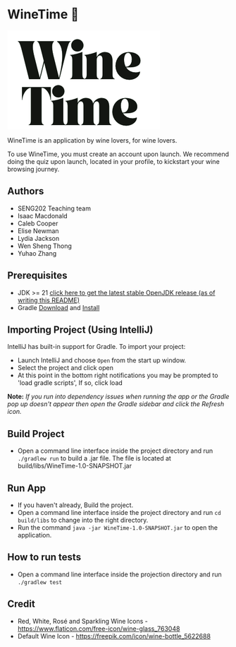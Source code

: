 # WineTime 🍷

![Alt text](src/main/resources/images/winetime.png "WineTime Logo")

WineTime is an application by wine lovers, for wine lovers. 

To use WineTime, you must create an account upon launch. We recommend doing the quiz upon launch, located in your profile, to kickstart your wine browsing journey.

## Authors
- SENG202 Teaching team
- Isaac Macdonald
- Caleb Cooper
- Elise Newman
- Lydia Jackson
- Wen Sheng Thong
- Yuhao Zhang

## Prerequisites
- JDK >= 21 [click here to get the latest stable OpenJDK release (as of writing this README)](https://jdk.java.net/18/)
- Gradle [Download](https://gradle.org/releases/) and [Install](https://gradle.org/install/)


## Importing Project (Using IntelliJ)
IntelliJ has built-in support for Gradle. To import your project:

- Launch IntelliJ and choose `Open` from the start up window.
- Select the project and click open
- At this point in the bottom right notifications you may be prompted to 'load gradle scripts', If so, click load

**Note:** *If you run into dependency issues when running the app or the Gradle pop up doesn't appear then open the Gradle sidebar and click the Refresh icon.*

## Build Project
- Open a command line interface inside the project directory and run `./gradlew run` to build a .jar file. The file is located at build/libs/WineTime-1.0-SNAPSHOT.jar

## Run App
- If you haven't already, Build the project.
- Open a command line interface inside the project directory and run `cd build/libs` to change into the right directory.
- Run the command `java -jar WineTime-1.0-SNAPSHOT.jar` to open the application.

## How to run tests
- Open a command line interface inside the projection directory and run `./gradlew test`

## Credit
- Red, White, Rosé and Sparkling Wine Icons - https://www.flaticon.com/free-icon/wine-glass_763048
- Default Wine Icon - https://freepik.com/icon/wine-bottle_5622688

